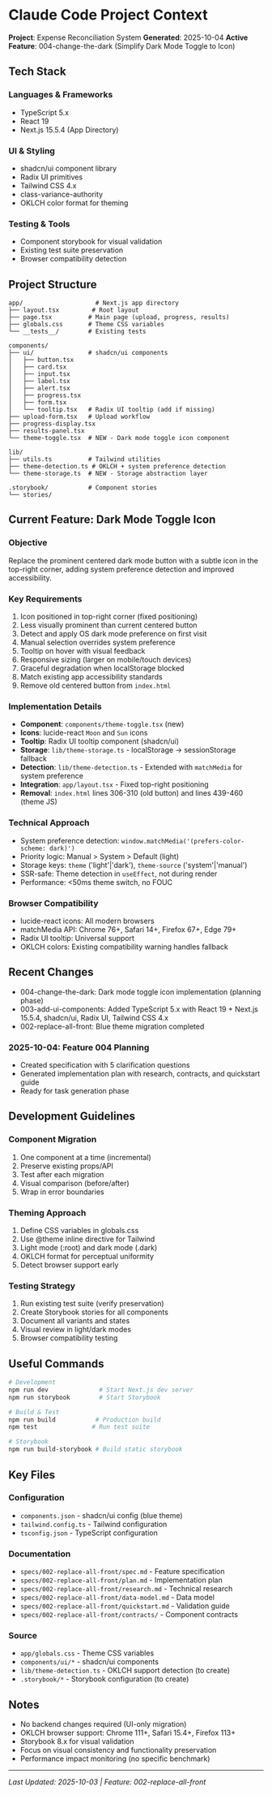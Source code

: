 # Claude Code Project Context

**Project**: Expense Reconciliation System
**Generated**: 2025-10-04
**Active Feature**: 004-change-the-dark (Simplify Dark Mode Toggle to Icon)

## Tech Stack

### Languages & Frameworks
- TypeScript 5.x
- React 19
- Next.js 15.5.4 (App Directory)

### UI & Styling
- shadcn/ui component library
- Radix UI primitives
- Tailwind CSS 4.x
- class-variance-authority
- OKLCH color format for theming

### Testing & Tools
- Component storybook for visual validation
- Existing test suite preservation
- Browser compatibility detection

## Project Structure

```
app/                    # Next.js app directory
├── layout.tsx         # Root layout
├── page.tsx          # Main page (upload, progress, results)
├── globals.css       # Theme CSS variables
└── __tests__/        # Existing tests

components/
├── ui/               # shadcn/ui components
│   ├── button.tsx
│   ├── card.tsx
│   ├── input.tsx
│   ├── label.tsx
│   ├── alert.tsx
│   ├── progress.tsx
│   ├── form.tsx
│   └── tooltip.tsx   # Radix UI tooltip (add if missing)
├── upload-form.tsx   # Upload workflow
├── progress-display.tsx
├── results-panel.tsx
└── theme-toggle.tsx  # NEW - Dark mode toggle icon component

lib/
├── utils.ts          # Tailwind utilities
├── theme-detection.ts # OKLCH + system preference detection
└── theme-storage.ts  # NEW - Storage abstraction layer

.storybook/           # Component stories
└── stories/
```

## Current Feature: Dark Mode Toggle Icon

### Objective
Replace the prominent centered dark mode button with a subtle icon in the top-right corner, adding system preference detection and improved accessibility.

### Key Requirements
1. Icon positioned in top-right corner (fixed positioning)
2. Less visually prominent than current centered button
3. Detect and apply OS dark mode preference on first visit
4. Manual selection overrides system preference
5. Tooltip on hover with visual feedback
6. Responsive sizing (larger on mobile/touch devices)
7. Graceful degradation when localStorage blocked
8. Match existing app accessibility standards
9. Remove old centered button from `index.html`

### Implementation Details
- **Component**: `components/theme-toggle.tsx` (new)
- **Icons**: lucide-react `Moon` and `Sun` icons
- **Tooltip**: Radix UI tooltip component (shadcn/ui)
- **Storage**: `lib/theme-storage.ts` - localStorage → sessionStorage fallback
- **Detection**: `lib/theme-detection.ts` - Extended with `matchMedia` for system preference
- **Integration**: `app/layout.tsx` - Fixed top-right positioning
- **Removal**: `index.html` lines 306-310 (old button) and lines 439-460 (theme JS)

### Technical Approach
- System preference detection: `window.matchMedia('(prefers-color-scheme: dark)')`
- Priority logic: Manual > System > Default (light)
- Storage keys: `theme` ('light'|'dark'), `theme-source` ('system'|'manual')
- SSR-safe: Theme detection in `useEffect`, not during render
- Performance: <50ms theme switch, no FOUC

### Browser Compatibility
- lucide-react icons: All modern browsers
- matchMedia API: Chrome 76+, Safari 14+, Firefox 67+, Edge 79+
- Radix UI tooltip: Universal support
- OKLCH colors: Existing compatibility warning handles fallback

## Recent Changes
- 004-change-the-dark: Dark mode toggle icon implementation (planning phase)
- 003-add-ui-components: Added TypeScript 5.x with React 19 + Next.js 15.5.4, shadcn/ui, Radix UI, Tailwind CSS 4.x
- 002-replace-all-front: Blue theme migration completed

### 2025-10-04: Feature 004 Planning
- Created specification with 5 clarification questions
- Generated implementation plan with research, contracts, and quickstart guide
- Ready for task generation phase

## Development Guidelines

### Component Migration
1. One component at a time (incremental)
2. Preserve existing props/API
3. Test after each migration
4. Visual comparison (before/after)
5. Wrap in error boundaries

### Theming Approach
1. Define CSS variables in globals.css
2. Use @theme inline directive for Tailwind
3. Light mode (:root) and dark mode (.dark)
4. OKLCH format for perceptual uniformity
5. Detect browser support early

### Testing Strategy
1. Run existing test suite (verify preservation)
2. Create Storybook stories for all components
3. Document all variants and states
4. Visual review in light/dark modes
5. Browser compatibility testing

## Useful Commands

```bash
# Development
npm run dev              # Start Next.js dev server
npm run storybook        # Start Storybook

# Build & Test
npm run build           # Production build
npm test               # Run test suite

# Storybook
npm run build-storybook # Build static storybook
```

## Key Files

### Configuration
- `components.json` - shadcn/ui config (blue theme)
- `tailwind.config.ts` - Tailwind configuration
- `tsconfig.json` - TypeScript configuration

### Documentation
- `specs/002-replace-all-front/spec.md` - Feature specification
- `specs/002-replace-all-front/plan.md` - Implementation plan
- `specs/002-replace-all-front/research.md` - Technical research
- `specs/002-replace-all-front/data-model.md` - Data model
- `specs/002-replace-all-front/quickstart.md` - Validation guide
- `specs/002-replace-all-front/contracts/` - Component contracts

### Source
- `app/globals.css` - Theme CSS variables
- `components/ui/*` - shadcn/ui components
- `lib/theme-detection.ts` - OKLCH support detection (to create)
- `.storybook/*` - Storybook configuration (to create)

## Notes

- No backend changes required (UI-only migration)
- OKLCH browser support: Chrome 111+, Safari 15.4+, Firefox 113+
- Storybook 8.x for visual validation
- Focus on visual consistency and functionality preservation
- Performance impact monitoring (no specific benchmark)

---
*Last Updated: 2025-10-03 | Feature: 002-replace-all-front*
